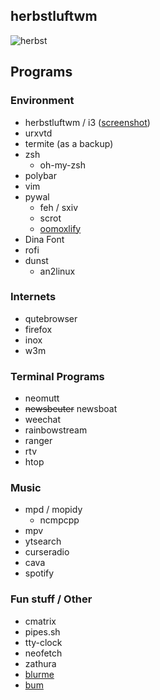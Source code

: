## herbstluftwm
![herbst](https://u.teknik.io/hHnXl.png)

## Programs

### Environment
* herbstluftwm / i3 ([screenshot](https://u.teknik.io/hHnXl.png))
* urxvtd
* termite (as a backup)
* zsh
  * oh-my-zsh
* polybar
* vim
* pywal
  * feh / sxiv
  * scrot
  * [oomoxlify](https://github.com/actionless/oomox)
* Dina Font
* rofi
* dunst
  * an2linux

### Internets
* qutebrowser
* firefox
* inox
* w3m

### Terminal Programs
* neomutt
* ~~newsbeuter~~ newsboat
* weechat
* rainbowstream
* ranger
* rtv
* htop

### Music
* mpd / mopidy
  * ncmpcpp
* mpv
* ytsearch
* curseradio
* cava
* spotify

### Fun stuff / Other
* cmatrix
* pipes.sh
* tty-clock
* neofetch
* zathura
* [blurme](https://github.com/ganifladi/blurme)
* [bum](https://github.com/dylanaraps/bum)
